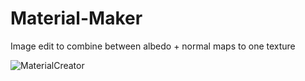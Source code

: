 # Material-Maker
Image edit to combine between albedo + normal maps to one texture 

![MaterialCreator](https://user-images.githubusercontent.com/86796339/151501986-6f899f94-d62d-45aa-8953-dd0ebf42cd13.PNG)
